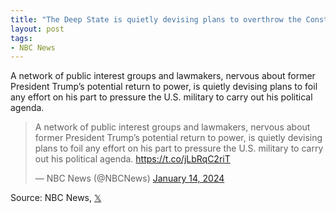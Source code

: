 ```yaml
---
title: "The Deep State is quietly devising plans to overthrow the Constitution"
layout: post
tags:
- NBC News
---
```


A network of public interest groups and lawmakers, nervous about former President Trump’s potential return to power, is quietly devising plans to foil any effort on his part to pressure the U.S. military to carry out his political agenda.

<blockquote class="twitter-tweet"><p lang="en" dir="ltr">A network of public interest groups and lawmakers, nervous about former President Trump’s potential return to power, is quietly devising plans to foil any effort on his part to pressure the U.S. military to carry out his political agenda. <a href="https://t.co/jLbRqC2riT">https://t.co/jLbRqC2riT</a></p>&mdash; NBC News (@NBCNews) <a href="https://twitter.com/NBCNews/status/1746555322150400369?ref_src=twsrc%5Etfw">January 14, 2024</a></blockquote> <script async src="https://platform.twitter.com/widgets.js" charset="utf-8"></script>

Source: NBC News, [𝕏](https://x.com)
